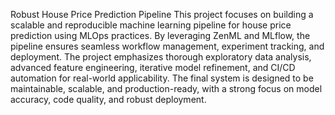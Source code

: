 Robust House Price Prediction Pipeline 
This project focuses on building a scalable and reproducible machine learning pipeline for house price prediction using MLOps practices. By leveraging ZenML and MLflow, the pipeline ensures seamless workflow management, experiment tracking, and deployment. The project emphasizes thorough exploratory data analysis, advanced feature engineering, iterative model refinement, and CI/CD automation for real-world applicability. The final system is designed to be maintainable, scalable, and production-ready, with a strong focus on model accuracy, code quality, and robust deployment.
